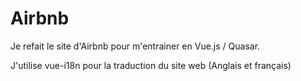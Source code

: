 # Airbnb

Je refait le site d'Airbnb pour m'entrainer en Vue.js / Quasar.

J'utilise vue-i18n pour la traduction du site web (Anglais et français)
